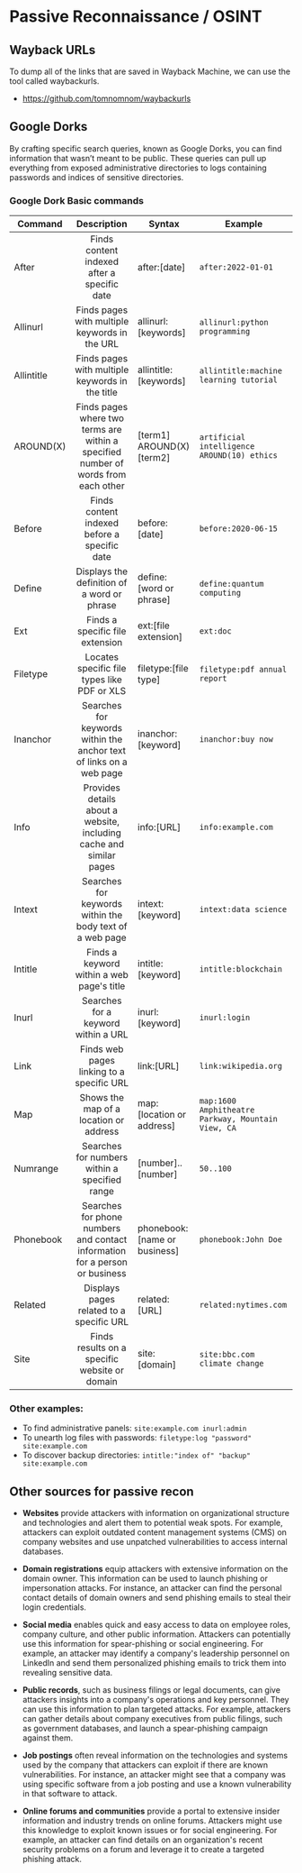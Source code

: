 # Passive Reconnaissance / OSINT

## Wayback URLs

To dump all of the links that are saved in Wayback Machine, we can use the tool called waybackurls.
 - https://github.com/tomnomnom/waybackurls

## Google Dorks

By crafting specific search queries, known as Google Dorks, you can find information that wasn’t meant to be public. These queries can pull up everything from exposed administrative directories to logs containing passwords and indices of sensitive directories. 

### Google Dork Basic commands

| Command | Description | Syntax | Example |
| ------- |:-----------:|--------|---------|
| After | Finds content indexed after a specific date | after:[date] | `after:2022-01-01` |
| Allinurl | Finds pages with multiple keywords in the URL | allinurl:[keywords] | `allinurl:python programming` |
| Allintitle | Finds pages with multiple keywords in the title | allintitle:[keywords] | `allintitle:machine learning tutorial` |
| AROUND(X) | Finds pages where two terms are within a specified number of words from each other | [term1] AROUND(X) [term2] | `artificial intelligence AROUND(10) ethics` |
| Before | Finds content indexed before a specific date	| before:[date] | `before:2020-06-15` |
| Define | Displays the definition of a word or phrase | define:[word or phrase] | `define:quantum computing` |
| Ext | Finds a specific file extension | ext:[file extension] | `ext:doc` |
| Filetype | Locates specific file types like PDF or XLS | filetype:[file type] | `filetype:pdf annual report` |
| Inanchor | Searches for keywords within the anchor text of links on a web page | inanchor:[keyword] | `inanchor:buy now` |
| Info | Provides details about a website, including cache and similar pages | info:[URL] | `info:example.com` |
| Intext | Searches for keywords within the body text of a web page | intext:[keyword] | `intext:data science` |
| Intitle | Finds a keyword within a web page's title | intitle:[keyword] | `intitle:blockchain` |
| Inurl	| Searches for a keyword within a URL | inurl:[keyword] | `inurl:login` |
| Link | Finds web pages linking to a specific URL | link:[URL] | `link:wikipedia.org` |
| Map | Shows the map of a location or address | map:[location or address] | `map:1600 Amphitheatre Parkway, Mountain View, CA` |
| Numrange | Searches for numbers within a specified range | [number]..[number] | `50..100` |
| Phonebook | Searches for phone numbers and contact information for a person or business | phonebook:[name or business] | `phonebook:John Doe` |
| Related | Displays pages related to a specific URL | related:[URL] | `related:nytimes.com` |
| Site | Finds results on a specific website or domain | site:[domain] | `site:bbc.com climate change` |

### Other examples:

- To find administrative panels: `site:example.com inurl:admin`
- To unearth log files with passwords: `filetype:log "password" site:example.com`
- To discover backup directories: `intitle:"index of" "backup" site:example.com`

## Other sources for passive recon

- **Websites** provide attackers with information on organizational structure and technologies and alert them to potential weak spots. For example, attackers can exploit outdated content management systems (CMS) on company websites and use unpatched vulnerabilities to access internal databases.

- **Domain registrations** equip attackers with extensive information on the domain owner. This information can be used to launch phishing or impersonation attacks. For instance, an attacker can find the personal contact details of domain owners and send phishing emails to steal their login credentials.

- **Social media** enables quick and easy access to data on employee roles, company culture, and other public information. Attackers can potentially use this information for spear-phishing or social engineering. For example, an attacker may identify a company's leadership personnel on LinkedIn and send them personalized phishing emails to trick them into revealing sensitive data.

- **Public records**, such as business filings or legal documents, can give attackers insights into a company's operations and key personnel. They can use this information to plan targeted attacks. For example, attackers can gather details about company executives from public filings, such as government databases, and launch a spear-phishing campaign against them.

- **Job postings** often reveal information on the technologies and systems used by the company that attackers can exploit if there are known vulnerabilities. For instance, an attacker might see that a company was using specific software from a job posting and use a known vulnerability in that software to attack.

- **Online forums and communities** provide a portal to extensive insider information and industry trends on online forums. Attackers might use this knowledge to exploit known issues or for social engineering. For example, an attacker can find details on an organization's recent security problems on a forum and leverage it to create a targeted phishing attack.
